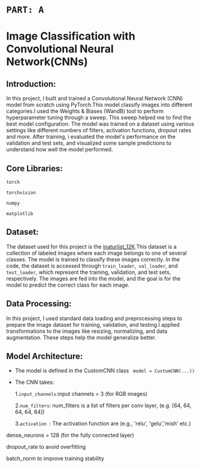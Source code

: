 # ```PART: A```
# Image Classification with Convolutional Neural Network(CNNs)


## Introduction:

In this project, I built and trained a Convolutional Neural Network (CNN) model from scratch using PyTorch.This model  classify images into different categories.I used the Weights & Biases (WandB) tool to perform hyperparameter tuning through a sweep. This sweep helped me to find the best model configuration. The model was trained on a dataset using various settings like different numbers of filters, activation functions, dropout rates and more. After training, i evaluated the model's performance on the validation and test sets, and visualized some sample predictions to understand how well the model performed.

## Core Libraries:

```
torch

torchvision

numpy

matplotlib

```
## Dataset:

The dataset used for this project is the [inaturlist_12K]().This dataset is a collection of labeled images where each image belongs to one of several classes. The model is trained to classify these images correctly. In the code, the dataset is accessed through ```train_loader```,``` val_loader```, and ```test_loader```, which represent the training, validation, and test sets, respectively. The images are fed into the model, and the goal is for the model to predict the correct class for each image.

## Data Processing:

 In this project, I used standard data loading and preprocessing steps to prepare the image dataset for training, validation, and testing.I applied transformations to the images like resizing, normalizing, and  data augmentation. These steps help the model generalize better.

## Model Architecture:

- The model is defined in the CustomCNN class ``` model = CustomCNN(...))```

- The CNN takes:

     1.```input_channels```:input channels = 3 (for RGB images)

     2.```num_filters```: num_filters is a list of filters per conv layer, (e.g. [64, 64, 64, 64, 64])

     3.```activation ```: The activation function are (e.g., 'relu', 'gelu','mish' etc.)

dense_neurons = 128 (for the fully connected layer)

dropout_rate to avoid overfitting

batch_norm to improve training stability







